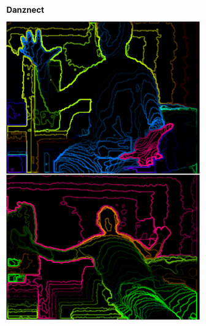 Danznect
--------

<p align="center">
  <img src="screens/screen1.png" width="640"/>
  <img src="screens/screen2.png" width="640"/>
</p>
